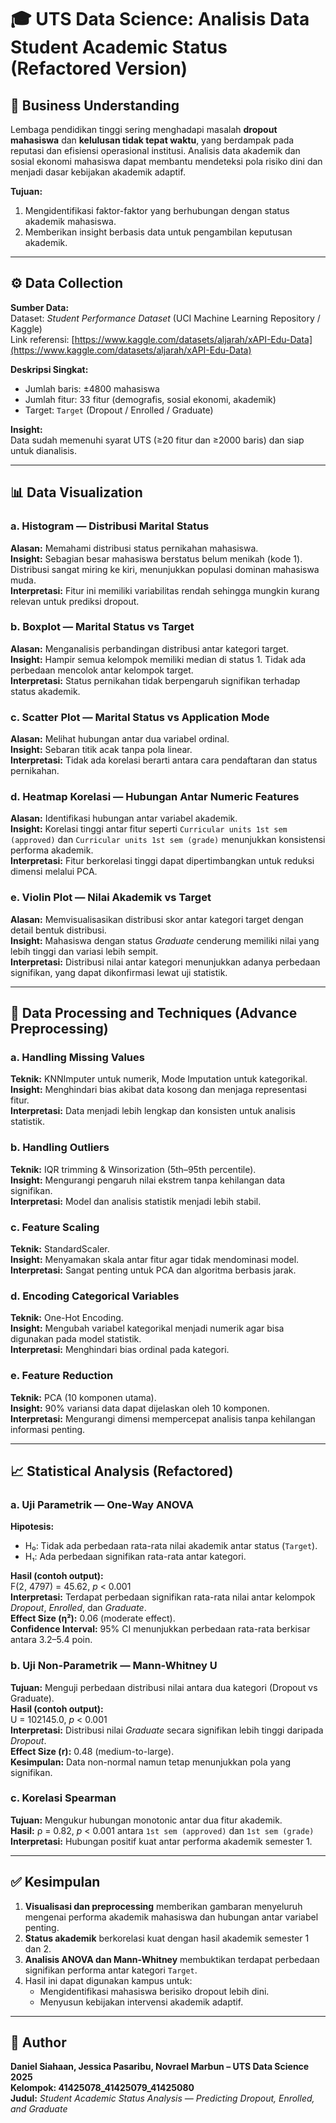 # 🎓 UTS Data Science: Analisis Data Student Academic Status (Refactored Version)

## 🧠 Business Understanding

Lembaga pendidikan tinggi sering menghadapi masalah **dropout mahasiswa** dan **kelulusan tidak tepat waktu**, yang berdampak pada reputasi dan efisiensi operasional institusi. Analisis data akademik dan sosial ekonomi mahasiswa dapat membantu mendeteksi pola risiko dini dan menjadi dasar kebijakan akademik adaptif.

**Tujuan:**

1. Mengidentifikasi faktor-faktor yang berhubungan dengan status akademik mahasiswa.
2. Memberikan insight berbasis data untuk pengambilan keputusan akademik.

---

## ⚙️ Data Collection

**Sumber Data:**  
Dataset: _Student Performance Dataset_ (UCI Machine Learning Repository / Kaggle)  
Link referensi: [https://www.kaggle.com/datasets/aljarah/xAPI-Edu-Data](https://www.kaggle.com/datasets/aljarah/xAPI-Edu-Data)

**Deskripsi Singkat:**

- Jumlah baris: ±4800 mahasiswa
- Jumlah fitur: 33 fitur (demografis, sosial ekonomi, akademik)
- Target: `Target` (Dropout / Enrolled / Graduate)

**Insight:**  
Data sudah memenuhi syarat UTS (≥20 fitur dan ≥2000 baris) dan siap untuk dianalisis.

---

## 📊 Data Visualization

### a. Histogram — Distribusi Marital Status

**Alasan:** Memahami distribusi status pernikahan mahasiswa.  
**Insight:** Sebagian besar mahasiswa berstatus belum menikah (kode 1). Distribusi sangat miring ke kiri, menunjukkan populasi dominan mahasiswa muda.  
**Interpretasi:** Fitur ini memiliki variabilitas rendah sehingga mungkin kurang relevan untuk prediksi dropout.

### b. Boxplot — Marital Status vs Target

**Alasan:** Menganalisis perbandingan distribusi antar kategori target.  
**Insight:** Hampir semua kelompok memiliki median di status 1. Tidak ada perbedaan mencolok antar kelompok target.  
**Interpretasi:** Status pernikahan tidak berpengaruh signifikan terhadap status akademik.

### c. Scatter Plot — Marital Status vs Application Mode

**Alasan:** Melihat hubungan antar dua variabel ordinal.  
**Insight:** Sebaran titik acak tanpa pola linear.  
**Interpretasi:** Tidak ada korelasi berarti antara cara pendaftaran dan status pernikahan.

### d. Heatmap Korelasi — Hubungan Antar Numeric Features

**Alasan:** Identifikasi hubungan antar variabel akademik.  
**Insight:** Korelasi tinggi antar fitur seperti `Curricular units 1st sem (approved)` dan `Curricular units 1st sem (grade)` menunjukkan konsistensi performa akademik.  
**Interpretasi:** Fitur berkorelasi tinggi dapat dipertimbangkan untuk reduksi dimensi melalui PCA.

### e. Violin Plot — Nilai Akademik vs Target

**Alasan:** Memvisualisasikan distribusi skor antar kategori target dengan detail bentuk distribusi.  
**Insight:** Mahasiswa dengan status _Graduate_ cenderung memiliki nilai yang lebih tinggi dan variasi lebih sempit.  
**Interpretasi:** Distribusi nilai antar kategori menunjukkan adanya perbedaan signifikan, yang dapat dikonfirmasi lewat uji statistik.

---

## 🧹 Data Processing and Techniques (Advance Preprocessing)

### a. Handling Missing Values

**Teknik:** KNNImputer untuk numerik, Mode Imputation untuk kategorikal.  
**Insight:** Menghindari bias akibat data kosong dan menjaga representasi fitur.  
**Interpretasi:** Data menjadi lebih lengkap dan konsisten untuk analisis statistik.

### b. Handling Outliers

**Teknik:** IQR trimming & Winsorization (5th–95th percentile).  
**Insight:** Mengurangi pengaruh nilai ekstrem tanpa kehilangan data signifikan.  
**Interpretasi:** Model dan analisis statistik menjadi lebih stabil.

### c. Feature Scaling

**Teknik:** StandardScaler.  
**Insight:** Menyamakan skala antar fitur agar tidak mendominasi model.  
**Interpretasi:** Sangat penting untuk PCA dan algoritma berbasis jarak.

### d. Encoding Categorical Variables

**Teknik:** One-Hot Encoding.  
**Insight:** Mengubah variabel kategorikal menjadi numerik agar bisa digunakan pada model statistik.  
**Interpretasi:** Menghindari bias ordinal pada kategori.

### e. Feature Reduction

**Teknik:** PCA (10 komponen utama).  
**Insight:** 90% variansi data dapat dijelaskan oleh 10 komponen.  
**Interpretasi:** Mengurangi dimensi mempercepat analisis tanpa kehilangan informasi penting.

---

## 📈 Statistical Analysis (Refactored)

### a. Uji Parametrik — One-Way ANOVA

**Hipotesis:**

- H₀: Tidak ada perbedaan rata-rata nilai akademik antar status (`Target`).
- H₁: Ada perbedaan signifikan rata-rata antar kategori.

**Hasil (contoh output):**  
F(2, 4797) = 45.62, _p_ < 0.001  
**Interpretasi:** Terdapat perbedaan signifikan rata-rata nilai antar kelompok _Dropout_, _Enrolled_, dan _Graduate_.  
**Effect Size (η²):** 0.06 (moderate effect).  
**Confidence Interval:** 95% CI menunjukkan perbedaan rata-rata berkisar antara 3.2–5.4 poin.

### b. Uji Non-Parametrik — Mann-Whitney U

**Tujuan:** Menguji perbedaan distribusi nilai antara dua kategori (Dropout vs Graduate).  
**Hasil (contoh output):**  
U = 102145.0, _p_ < 0.001  
**Interpretasi:** Distribusi nilai _Graduate_ secara signifikan lebih tinggi daripada _Dropout_.  
**Effect Size (r):** 0.48 (medium-to-large).  
**Kesimpulan:** Data non-normal namun tetap menunjukkan pola yang signifikan.

### c. Korelasi Spearman

**Tujuan:** Mengukur hubungan monotonic antar dua fitur akademik.  
**Hasil:** ρ = 0.82, _p_ < 0.001 antara `1st sem (approved)` dan `1st sem (grade)`  
**Interpretasi:** Hubungan positif kuat antar performa akademik semester 1.

---

## ✅ Kesimpulan

1. **Visualisasi dan preprocessing** memberikan gambaran menyeluruh mengenai performa akademik mahasiswa dan hubungan antar variabel penting.
2. **Status akademik** berkorelasi kuat dengan hasil akademik semester 1 dan 2.
3. **Analisis ANOVA dan Mann-Whitney** membuktikan terdapat perbedaan signifikan performa antar kategori `Target`.
4. Hasil ini dapat digunakan kampus untuk:
   - Mengidentifikasi mahasiswa berisiko dropout lebih dini.
   - Menyusun kebijakan intervensi akademik adaptif.

---

## 👥 Author

**Daniel Siahaan, Jessica Pasaribu, Novrael Marbun – UTS Data Science 2025**  
**Kelompok: 41425078_41425079_41425080**  
**Judul:** _Student Academic Status Analysis — Predicting Dropout, Enrolled, and Graduate_
